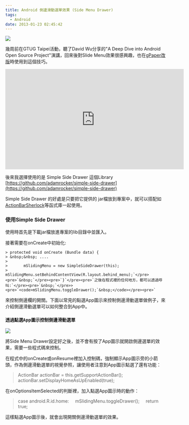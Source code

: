 ```yaml
---
title: Android 側邊滑動選單效果 (Side Menu Drawer)
tags:
  - Android
date: 2013-01-23 02:45:42
---
```


[![](http://1.bp.blogspot.com/-WKOpggVsikA/UP3c27pO4OI/AAAAAAAAC9A/ODUnR5JnCuw/s400/slide_menu.png)](http://1.bp.blogspot.com/-WKOpggVsikA/UP3c27pO4OI/AAAAAAAAC9A/ODUnR5JnCuw/s1600/slide_menu.png)

幾周前在GTUG Taipei活動，聽了David Wu分享的"A Deep Dive into Android Open Source Project"演講，回來後對Slide Menu效果很感興趣，也在[gPaper改版](tools/App-gpaper-2-0.md)時使用到這個技巧。

<iframe allowfullscreen="" frameborder="0" height="315" src="http://www.youtube.com/embed/gwB8xkTckKc" width="560"></iframe>

後來我選擇使用的是 Simple Side Drawer 這個Library
[https://github.com/adamrocker/simple-side-drawer](https://github.com/adamrocker/simple-side-drawer)

Simple Side Drawer 的好處是只要把它提供的 jar檔放到專案中，就可以搭配如[ActionBarSherlock](http://actionbarsherlock.com/)等函式庫一起使用。

### 使用Simple Side Drawer 

使用時首先是下載jar檔放進專案的lib目錄中並匯入。

接著需要在onCreate中初始化: 

```
> protected void onCreate (Bundle data) {
> &nbsp;&nbsp; ....
> 
>       mSlidingMenu = new SimpleSideDrawer(this);
>       mSlidingMenu.setBehindContentView(R.layout.behind_menu);`</pre><pre>`&nbsp;`</pre><pre>`}`</pre><pre>`之後在程式裡的任何地方，都可以透過呼叫:`</pre><pre>`&nbsp;`</pre>> <pre>`<code>mSlidingMenu.toggleDrawer();`&nbsp;</code></pre><pre>`
```

來控制側邊欄的開關。下面以常見的點選App圖示來控制側邊滑動選單做例子，來介紹側邊滑動選單可以如何整合到App中。

### `透過點選App圖示控制側邊滑動選單`
    
[![](http://4.bp.blogspot.com/-AChA2Yti7js/UP8y1DSBWeI/AAAAAAAAC9g/Y0hun9R4SSQ/s320/%E8%9E%A2%E5%B9%95%E5%BF%AB%E7%85%A7+2013-01-23+%E4%B8%8A%E5%8D%888.45.22.png)](http://4.bp.blogspot.com/-AChA2Yti7js/UP8y1DSBWeI/AAAAAAAAC9g/Y0hun9R4SSQ/s1600/%E8%9E%A2%E5%B9%95%E5%BF%AB%E7%85%A7+2013-01-23+%E4%B8%8A%E5%8D%888.45.22.png)
    
將Side Menu Drawer設定好之後，並不會有按了App圖示就開啟側邊選單的效果，需要一些程式碼來控制。
    
在程式中的onCreate或onResume裡加入控制碼，強制顯示App圖示旁的小箭頭，作為側邊滑動選單的視覺參照，讓使用者注意到App圖示點選了還有功能：

> ActionBar actionBar = this.getSupportActionBar();
> actionBar.setDisplayHomeAsUpEnabled(true);

在onOptionsItemSelected的判斷裡，加入點選App圖示時的動作：

> case android.R.id.home:
> &nbsp; &nbsp; mSlidingMenu.toggleDrawer();
> &nbsp; &nbsp; return true;

這樣點選App圖示後，就會出現開關側邊滑動選單的效果。
